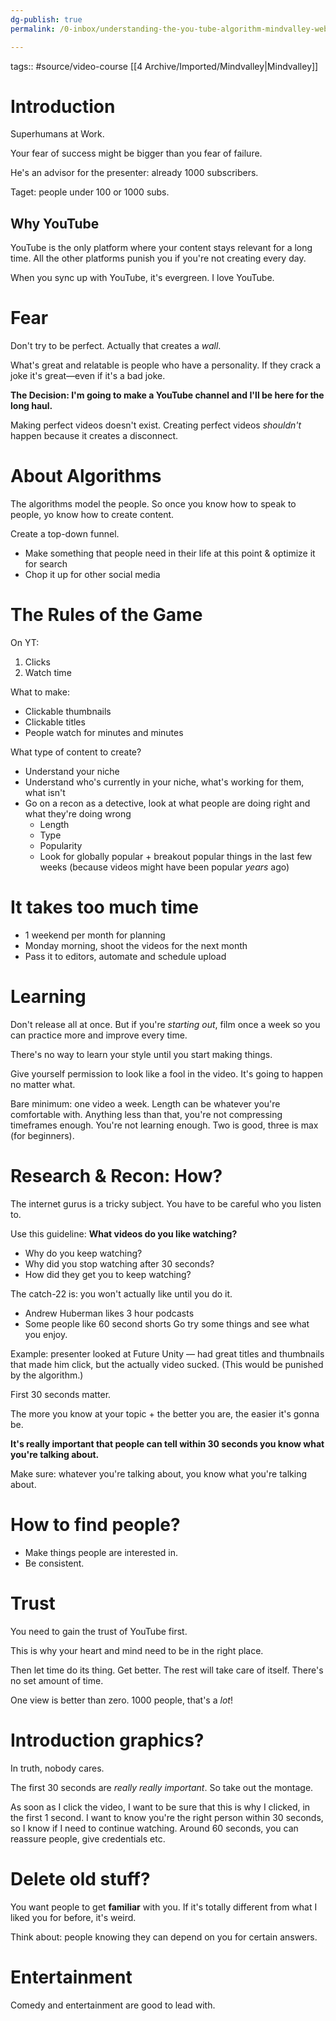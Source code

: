 ```yaml
---
dg-publish: true
permalink: /0-inbox/understanding-the-you-tube-algorithm-mindvalley-webinar/

---
```


tags:: #source/video-course [[4 Archive/Imported/Mindvalley\|Mindvalley]]

# Introduction
Superhumans at Work.

Your fear of success might be bigger than you fear of failure.

He's an advisor for the presenter: already 1000 subscribers.

Taget: people under 100 or 1000 subs.

## Why YouTube
YouTube is the only platform where your content stays relevant for a long time. All the other platforms punish you if you're not creating every day.

When you sync up with YouTube, it's evergreen. I love YouTube.

# Fear
Don't try to be perfect. Actually that creates a *wall*.

What's great and relatable is people who have a personality. If they crack a joke it's great—even if it's a bad joke.

**The Decision: I'm going to make a YouTube channel and I'll be here for the long haul.**

Making perfect videos doesn't exist. Creating perfect videos *shouldn't* happen because it creates a disconnect.

# About Algorithms
The algorithms model the people. So once you know how to speak to people, yo know how to create content.

Create a top-down funnel.
- Make something that people need in their life at this point & optimize it for search
- Chop it up for other social media

# The Rules of the Game
On YT:
1. Clicks
2. Watch time

What to make:
- Clickable thumbnails
- Clickable titles
- People watch for minutes and minutes

What type of content to create?
- Understand your niche
- Understand who's currently in your niche, what's working for them, what isn't
- Go on a recon as a detective, look at what people are doing right and what they're doing wrong
	- Length
	- Type
	- Popularity
	- Look for globally popular + breakout popular things in the last few weeks (because videos might have been popular *years* ago)

# It takes too much time
- 1 weekend per month for planning
- Monday morning, shoot the videos for the next month
- Pass it to editors, automate and schedule upload

# Learning
Don't release all at once. But if you're *starting out*, film once a week so you can practice more and improve every time.

There's no way to learn your style until you start making things.

Give yourself permission to look like a fool in the video. It's going to happen no matter what.

Bare minimum: one video a week. Length can be whatever you're comfortable with. Anything less than that, you're not compressing timeframes enough. You're not learning enough. Two is good, three is max (for beginners).

# Research & Recon: How?
The internet gurus is a tricky subject. You have to be careful who you listen to.

Use this guideline: **What videos do you like watching?**
- Why do you keep watching?
- Why did you stop watching after 30 seconds?
- How did they get you to keep watching?

The catch-22 is: you won't actually like until you do it.
- Andrew Huberman likes 3 hour podcasts
- Some people like 60 second shorts
Go try some things and see what you enjoy.

Example: presenter looked at Future Unity — had great titles and thumbnails that made him click, but the actually video sucked. (This would be punished by the algorithm.)

First 30 seconds matter.

The more you know at your topic + the better you are, the easier it's gonna be.

**It's really important that people can tell within 30 seconds you know what you're talking about.**

Make sure: whatever you're talking about, you know what you're talking about.

# How to find people?
- Make things people are interested in.
- Be consistent.

# Trust
You need to gain the trust of YouTube first.

This is why your heart and mind need to be in the right place.

Then let time do its thing. Get better. The rest will take care of itself. There's no set amount of time.

One view is better than zero. 1000 people, that's a *lot*!

# Introduction graphics?
In truth, nobody cares.

The first 30 seconds are *really really important*. So take out the montage.

As soon as I click the video, I want to be sure that this is why I clicked, in the first 1 second. I want to know you're the right person within 30 seconds, so I know if I need to continue watching. Around 60 seconds, you can reassure people, give credentials etc.

# Delete old stuff?
You want people to get **familiar** with you. If it's totally different from what I liked you for before, it's weird.

Think about: people knowing they can depend on you for certain answers.

# Entertainment
Comedy and entertainment are good to lead with.